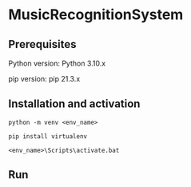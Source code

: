 # MusicRecognitionSystem

## Prerequisites
Python version: Python 3.10.x

pip version: pip 21.3.x


## Installation and activation
`python -m venv <env_name>`

`pip install virtualenv`

`<env_name>\Scripts\activate.bat`


## Run